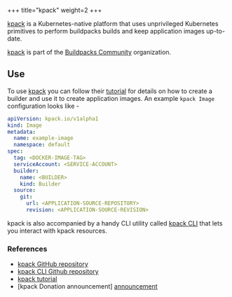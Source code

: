 +++
title="kpack"
weight=2
+++

[kpack][kpack] is a Kubernetes-native platform that uses unprivileged Kubernetes primitives to perform buildpacks builds and keep application images up-to-date.

[kpack][kpack] is part of the [Buildpacks Community](https://github.com/buildpacks-community) organization.

<!--more-->

## Use 
To use [kpack][kpack] you can follow their [tutorial][tutorial] for details on how to create a builder and use it to create application images.
An example `kpack Image` configuration looks like - 

```yaml
apiVersion: kpack.io/v1alpha1
kind: Image
metadata:
  name: example-image
  namespace: default
spec:
  tag: <DOCKER-IMAGE-TAG>
  serviceAccount: <SERVICE-ACCOUNT>
  builder:
    name: <BUILDER>
    kind: Builder
  source:
    git:
      url: <APPLICATION-SOURCE-REPOSITORY>
      revision: <APPLICATION-SOURCE-REVISION>
```

kpack is also accompanied by a handy CLI utility called [kpack CLI][cli] that lets you interact with kpack resources.


### References

- [kpack GitHub repository][kpack]
- [kpack CLI Github repository][cli]
- [kpack tutorial][tutorial]
- [kpack Donation announcement] [announcement]

[vmware]: https://www.vmware.com/company.html
[vmware-tanzu]: https://tanzu.vmware.com/build-service
[kpack]: https://github.com/pivotal/kpack
[tutorial]: https://github.com/pivotal/kpack/blob/master/docs/tutorial.md
[cli]: https://github.com/vmware-tanzu/kpack-cli/blob/master/docs/kp.md
[buildpacks]: https://buildpacks.io
[announcement]: https://medium.com/buildpacks/kpack-joins-the-buildpacks-community-organization-223e59bda951
